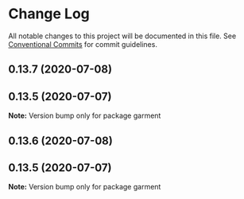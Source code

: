 # Change Log

All notable changes to this project will be documented in this file.
See [Conventional Commits](https://conventionalcommits.org) for commit guidelines.

## 0.13.7 (2020-07-08)



## 0.13.5 (2020-07-07)

**Note:** Version bump only for package garment





## 0.13.6 (2020-07-08)



## 0.13.5 (2020-07-07)

**Note:** Version bump only for package garment
